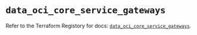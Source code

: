 # `data_oci_core_service_gateways`

Refer to the Terraform Registory for docs: [`data_oci_core_service_gateways`](https://registry.terraform.io/providers/oracle/oci/6.18.0/docs/data-sources/core_service_gateways).
